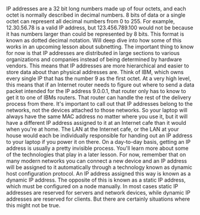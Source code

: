 IP addresses are a 32 bit long
numbers made up of four octets, and each octet is normally
described in decimal numbers. 8 bits of data or a single octet can represent all
decimal numbers from 0 to 255. For example,
12.30.56.78 is a valid IP address, but 123.456.789.100
would not be because it has numbers larger than could
be represented by 8 bits. This format is known as
dotted decimal notation. Will deep dive into how some of this works
in an upcoming lesson about subnetting. The important thing to know for now is
that IP addresses are distributed in large sections to various organizations and companies instead of being
determined by hardware vendors. This means that IP addresses
are more hierarchical and easier to store data about
than physical addresses are. Think of IBM, which owns every single IP
that has the number 9 as the first octet. At a very high level, this means that
if an Internet router needs to figure out where to send a data packet
intended for the IP address 9.0.0.1, that router only has to know to
get it to one of IBMs routers. That router can handle the rest of
the delivery process from there. It's important to call out that IP
addresses belong to the networks, not the devices attached
to those networks. So your laptop will always have the same
MAC address no matter where you use it, but it will have a different IP address
assigned to it at an Internet cafe than it would when you're at home. The LAN at the Internet cafe, or the LAN
at your house would each be individually responsible for handing out an IP address
to your laptop if you power it on there. On a day-to-day basis, getting an IP address is usually
a pretty invisible process. You'll learn more about some of the
technologies that play in a later lesson. For now, remember that on many modern
networks you can connect a new device and an IP address will be assigned to it
automatically through a technology known as dynamic host configuration protocol. An IP address assigned this way
is known as a dynamic IP address. The opposite of this is known
as a static IP address, which must be configured
on a node manually. In most cases static IP addresses are
reserved for servers and network devices, while dynamic IP addresses
are reserved for clients. But there are certainly situations
where this might not be true.
